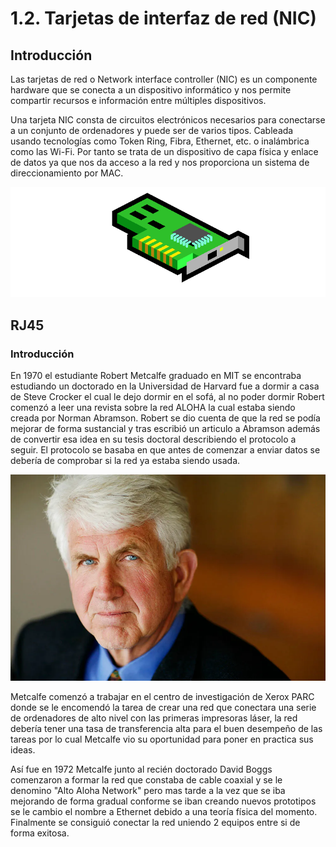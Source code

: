 # 1.2. Tarjetas de interfaz de red (NIC)

## Introducción

Las tarjetas de red o Network interface controller (NIC) es un componente hardware que se conecta a un dispositivo informático y nos permite compartir recursos e información entre múltiples dispositivos.

Una tarjeta NIC consta de circuitos electrónicos necesarios para conectarse a un conjunto de ordenadores y puede ser de varios tipos. Cableada usando tecnologías como Token Ring, Fibra, Ethernet, etc. o inalámbrica como las Wi-Fi. Por tanto se trata de un dispositivo de capa física y enlace de datos ya que nos da acceso a la red y nos proporciona un sistema de direccionamiento por MAC.

![](../.gitbook/assets/tarjetared.png)

## RJ45

### Introducción

En 1970 el estudiante Robert Metcalfe graduado en MIT se encontraba estudiando un doctorado en la Universidad de Harvard fue a dormir a casa de Steve Crocker el cual le dejo dormir en el sofá, al no poder dormir Robert comenzó a leer una revista sobre la red ALOHA la cual estaba siendo creada por Norman Abramson. Robert se dio cuenta de que la red se podía mejorar de forma sustancial y tras escribió un articulo a Abramson además de convertir esa idea en su tesis doctoral describiendo el protocolo a seguir. El protocolo se basaba en que antes de comenzar a enviar datos se debería de comprobar si la red ya estaba siendo usada.

![Robert Metcalfe](../.gitbook/assets/ley-de-metcalfe-1.jpg)

Metcalfe comenzó a trabajar en el centro de investigación de Xerox PARC donde se le encomendó la tarea de crear una red que conectara una serie de ordenadores de alto nivel con las primeras impresoras láser, la red debería tener una tasa de transferencia alta para el buen desempeño de las tareas por lo cual Metcalfe vio su oportunidad para poner en practica sus ideas.

Así fue en 1972 Metcalfe junto al recién doctorado David Boggs comenzaron a formar la red que constaba de cable coaxial y se le denomino "Alto Aloha Network" pero mas tarde a la vez que se iba mejorando de forma gradual conforme se iban creando nuevos prototipos se le cambio el nombre a Ethernet debido a una teoría física del momento. Finalmente se consiguió conectar la red uniendo 2 equipos entre si de forma exitosa.
